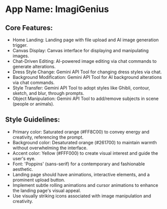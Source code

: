 # **App Name**: ImagiGenius

## Core Features:

- Home Landing: Landing page with file upload and AI image generation trigger.
- Canvas Display: Canvas interface for displaying and manipulating images.
- Chat-Driven Editing: AI-powered image editing via chat commands to generate alterations.
- Dress Style Change: Gemini API Tool for changing dress styles via chat.
- Background Modification: Gemini API Tool for AI background alterations via chat commands.
- Style Transfer: Gemini API Tool to adopt styles like Ghibli, contour, sketch, and blur, through prompts.
- Object Manipulation: Gemini API Tool to add/remove subjects in scene (people or animals).

## Style Guidelines:

- Primary color: Saturated orange (#FF8C00) to convey energy and creativity, referencing the prompt.
- Background color: Desaturated orange (#261700) to maintain warmth without overwhelming the interface.
- Accent color: Yellow (#FFF000) to create visual interest and guide the user's eye.
- Font: 'Poppins' (sans-serif) for a contemporary and fashionable aesthetic.
- Landing page should have animations, interactive elements, and a prominent upload button.
- Implement subtle rolling animations and cursor animations to enhance the landing page's visual appeal.
- Use visually striking icons associated with image manipulation and creativity.